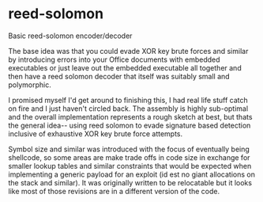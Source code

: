# reed-solomon
Basic reed-solomon encoder/decoder

The base idea was that you could evade XOR key brute forces and similar by introducing errors into your Office documents with embedded executables or just leave out the embedded executable all together and then have a reed solomon decoder that itself was suitably small and polymorphic.

I promised myself I'd get around to finishing this, I had real life stuff catch on fire and I just haven't circled back. The assembly is highly sub-optimal and the overall implementation represents a rough sketch at best, but thats the general idea-- using reed solomon to evade signature based detection inclusive of exhaustive XOR key brute force attempts.

Symbol size and similar was introduced with the focus of eventually being shellcode, so some areas are make trade offs in code size in exchange for smaller lookup tables and similar constraints that would be expected when implementing a generic payload for an exploit (id est no giant allocations on the stack and similar). It was originally written to be relocatable but it looks like most of those revisions are in a different version of the code.
